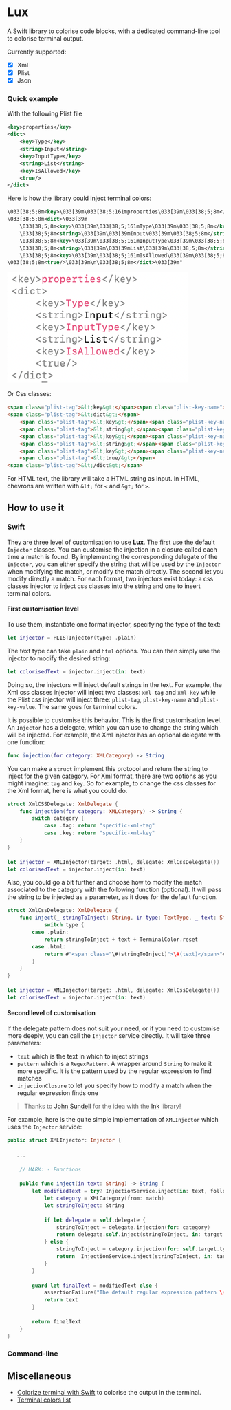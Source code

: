 # Lux

A Swift library to colorise code blocks, with a dedicated command-line tool to colorise terminal output.

Currently supported:
- [x] Xml
- [x] Plist
- [x] Json

### Quick example
With the following Plist file

```xml
<key>properties</key>
<dict>
    <key>Type</key>
    <string>Input</string>
    <key>InputType</key>
    <string>List</string>
    <key>IsAllowed</key>
    <true/>
</dict>
```

Here is how the library could inject terminal colors:

```xml
\033[38;5;8m<key>\033[39m\033[38;5;161mproperties\033[39m\033[38;5;8m</key>\033[39m
\033[38;5;8m<dict>\033[39m
	\033[38;5;8m<key>\033[39m\033[38;5;161mType\033[39m\033[38;5;8m</key>\033[39m
	\033[38;5;8m<string>\033[39m\033[39mInput\033[39m\033[38;5;8m</string>\033[39m
	\033[38;5;8m<key>\033[39m\033[38;5;161mInputType\033[39m\033[38;5;8m</key>\033[39m
	\033[38;5;8m<string>\033[39m\033[39mList\033[39m\033[38;5;8m</string>\033[39m\
	\033[38;5;8m<key>\033[39m\033[38;5;161mIsAllowed\033[39m\033[38;5;8m</key>\033[39m
\033[38;5;8m<true/>\033[39m\n\033[38;5;8m</dict>\033[39m"
```

![](Resources/Colorised-plist.png)

 Or Css classes:

```html
<span class="plist-tag">&lt;key&gt;</span><span class="plist-key-name">properties</span><span class="plist-tag">&lt;/key&gt;</span>
<span class="plist-tag">&lt;dict&gt;</span>
    <span class="plist-tag">&lt;key&gt;</span><span class="plist-key-name">Type</span><span class="plist-tag">&lt;/key&gt;</span>
    <span class="plist-tag">&lt;string&gt;</span><span class="plist-key-value">Input</span><span class="plist-tag">&lt;/string&gt;</span>
    <span class="plist-tag">&lt;key&gt;</span><span class="plist-key-name">InputType</span><span class="plist-tag">&lt;/key&gt;</span>
    <span class="plist-tag">&lt;string&gt;</span><span class="plist-key-value">List</span><span class="plist-tag">&lt;/string&gt;</span>
    <span class="plist-tag">&lt;key&gt;</span><span class="plist-key-name">IsAllowed</span><span class="plist-tag">&lt;/key&gt;</span>
    <span class="plist-tag">&lt;true/&gt;</span>
<span class="plist-tag">&lt;/dict&gt;</span>
```

For HTML text, the library will take a HTML string as input. In HTML, chevrons are written with `&lt;` for `<` and `&gt;` for `>`.

## How to use it

### Swift
They are three level of customisation to use **Lux**. The first use the default `Injector` classes. You can customise the injection in a closure called each time a match is found. By implementing the corresponding delegate of the `Injector`, you can either specify the string that will be used by the `Injector` when modifying the match, or modify the match directly. The second let you modify directly a match. For each format, two injectors exist today: a css classes injector to inject css classes into the string and one to insert terminal colors.

#### First customisation level
To use them, instantiate one format injector, specifying the type of the text:

```swift
let injector = PLISTInjector(type: .plain)
```
The text type can take `plain` and `html` options. You can then simply use the injector to modify the desired string:

```swift
let colorisedText = injector.inject(in: text)
```

Doing so, the injectors will inject default strings in the text. For example, the Xml css classes injector will inject two classes: `xml-tag` and `xml-key` while the Plist css injector will inject three: `plist-tag`, `plist-key-name` and `plist-key-value`. The same goes for terminal colors.

It is possible to customise this behavior. This is the first customisation level. An `Injector` has a delegate, which you can use to change the string which will be injected. For example, the Xml injector has an optional delegate with one function:

```swift
func injection(for category: XMLCategory) -> String
```

You can make a `struct` implement this protocol and return the string to inject for the given category. For Xml format, there are two options as you might imagine: `tag` and `key`. So for example, to change the css classes for the Xml format, here is what you could do.

```swift
struct XmlCSSDelegate: XmlDelegate {
    func injection(for category: XMLCategory) -> String {
        switch category {
            case .tag: return "specific-xml-tag"
            case .key: return "specific-xml-key"
	}
}

let injector = XMLInjector(target: .html, delegate: XmlCssDelegate())
let colorisedText = injector.inject(in: text)
```

Also, you could go a bit further and choose how to modify the match associated to the category with the following  function (optional). It will pass the string to be injected as a parameter, as it does for the default function.

```swift
struct XmlCssDelegate: XmlDelegate {
    func inject(_ stringToInject: String, in type: TextType, _ text: String) -> String { 
            switch type {
        case .plain:
            return stringToInject + text + TerminalColor.reset
        case .html:
            return #"<span class="\#(stringToInject)">\#(text)</span>"#
        }
	}
}

let injector = XMLInjector(target: .html, delegate: XmlCssDelegate())
let colorisedText = injector.inject(in: text)
```

#### Second level of customisation
If the delegate pattern does not suit your need, or if you need to customise more deeply, you can call the `Injector` service directly. It will take three parameters:
- `text` which is the text in which to inject strings
- `pattern` which is a `RegexPattern`. A wrapper around `String` to make it more specific. It is the pattern used by the regular expression to find matches
- `injectionClosure` to let you specify how to modify a match when the regular expression finds one

> Thanks to [John Sundell](https://github.com/JohnSundell) for the idea with the [Ink](https://github.com/JohnSundell/Ink) library!

For example, here is the quite simple implementation of `XMLInjector` which uses the `Injector` service:

```swift
public struct XMLInjector: Injector {

   ...

    // MARK: - Functions

    public func inject(in text: String) -> String {
        let modifiedText = try? InjectionService.inject(in: text, following: target) { match in
            let category = XMLCategory(from: match)
            let stringToInject: String

            if let delegate = self.delegate {
                stringToInject = delegate.injection(for: category)
                return delegate.self.inject(stringToInject, in: target.type, match)
            } else {
                stringToInject = category.injection(for: self.target.type)
                return  InjectionService.inject(stringToInject, in: target.type, match)
            }
        }

        guard let finalText = modifiedText else {
            assertionFailure("The default regular expression pattern \(target.stringValue) has failed to build a regular expression")
            return text
        }

        return finalText
    }
}
```

### Command-line


## Miscellaneous

- [Colorize terminal with Swift](https://stackoverflow.com/questions/4842424/list-of-ansi-color-escape-sequences) to colorise the output in the terminal.
- [Terminal colors list](https://misc.flogisoft.com/bash/tip_colors_and_formatting)
